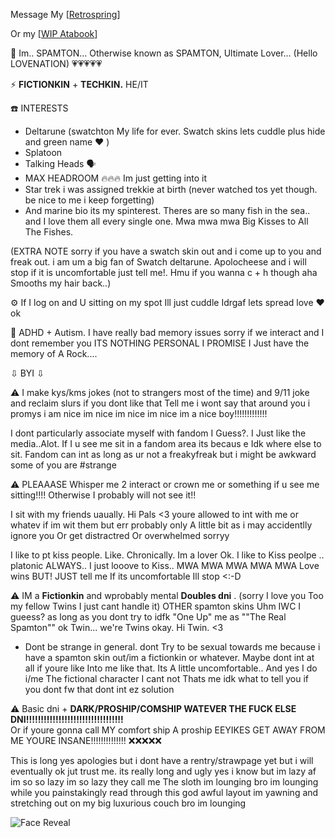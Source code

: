 Message My [[Retrospring](https://retrospring.net/@SPAMTON_GSPAMTON)]

Or my [[WIP Atabook](https://spamton.atabook.org/)]


💾 Im.. SPAMTON... Otherwise known as SPAMTON, Ultimate Lover... (Hello LOVENATION) 💗💗💗💗💗

⚡ **FICTIONKIN** + **TECHKIN.** HE/IT
  
☎️ INTERESTS
 - Deltarune (swatchton My life for ever. Swatch skins lets cuddle plus hide and green name ❤️ )
 - Splatoon
 - Talking Heads 🗣️
 - MAX HEADROOM :fire::fire::fire: Im just getting into it
 - Star trek i was assigned trekkie at birth (never watched tos yet though. be nice to me i keep forgetting)
 - And marine bio its my spinterest. Theres are so many fish in the sea.. and I love them all every single one. Mwa mwa mwa Big Kisses to All The Fishes.

(EXTRA NOTE sorry if you have a swatch skin out and i come up to you and freak out. i am um a big fan of Swatch deltarune. Apolocheese and i will stop if it is uncomfortable just tell me!. Hmu if you wanna c + h though aha Smooths my hair back..) 


⚙️ If I log on and U sitting on my spot Ill just cuddle Idrgaf lets spread love ❤️ ok


 📧 ADHD + Autism. I have really bad memory issues sorry if we interact and I dont remember you ITS NOTHING PERSONAL I PROMISE I Just have the memory of A Rock....

 ⇩ BYI ⇩

 ⚠️ I make kys/kms jokes (not to strangers most of the time) and 9/11 joke and reclaim slurs if you dont like that Tell me i wont say that around you i promys i am nice im nice im nice im nice im a nice boy!!!!!!!!!!!!!

  I dont particularly associate myself with fandom I Guess?. I Just like the media..Alot. If I u see me sit in a fandom area its becaus e Idk where else to sit. Fandom can int as long as ur not a freakyfreak but i might be awkward some of you are #strange

 ⚠️ PLEAAASE Whisper me 2 interact or crown me or something if u see me sitting!!!! Otherwise I probably will not see it!!

I sit with my friends uaually. Hi Pals <3 youre allowed to int with me or whatev if im wit them but err probably only A little bit as i may accidentlly ignore you Or get distractred Or overwhelmed sorryy

  I like to pt kiss people. Like. Chronically. Im a lover Ok. I like to Kiss peolpe .. platonic ALWAYS.. I just looove to Kiss.. MWA MWA MWA MWA MWA Love wins  BUT! JUST tell me If its uncomfortable Ill stop <:-D
  
 ⚠️ IM a **Fictionkin** and wprobably mental **Doubles dni** . (sorry I love you Too my fellow Twins I just cant handle it)
  OTHER spamton skins Uhm IWC I gueess? as long as you dont try to idfk "One Up" me as ""The Real Spamton""
  ok Twin... we're Twins okay. Hi Twin. <3 
   * Dont be strange in general. dont Try to be sexual towards me because i have a spamton skin out/im a fictionkin or whatever. Maybe dont int at all if youre like Into me like that. Its A little uncomfortable.. And yes I do i/me The fictional character I cant not Thats me idk what to tell you if you dont fw that dont int ez solution 

 ⚠️ Basic dni + **DARK/PROSHIP/COMSHIP WATEVER THE FUCK ELSE DNI!!!!!!!!!!!!!!!!!!!!!!!!!!!!!!!!!**  
Or if youre gonna call MY comfort ship A proship EEYIKES GET AWAY FROM ME YOURE INSANE!!!!!!!!!!!!!! ❌❌❌❌❌

 This is long yes apologies but i dont have a rentry/strawpage yet but i will eventually ok jut trust me. its really long and ugly yes i know but im lazy af im so so lazy im so lazy they call me The sloth im lounging bro im lounging while you painstakingly read through this god awful layout im yawning and stretching out on my big luxurious couch bro im lounging 

![Face Reveal](https://file.garden/ZhZPB1LLjRCJOu7W/gangsterton.gif)

